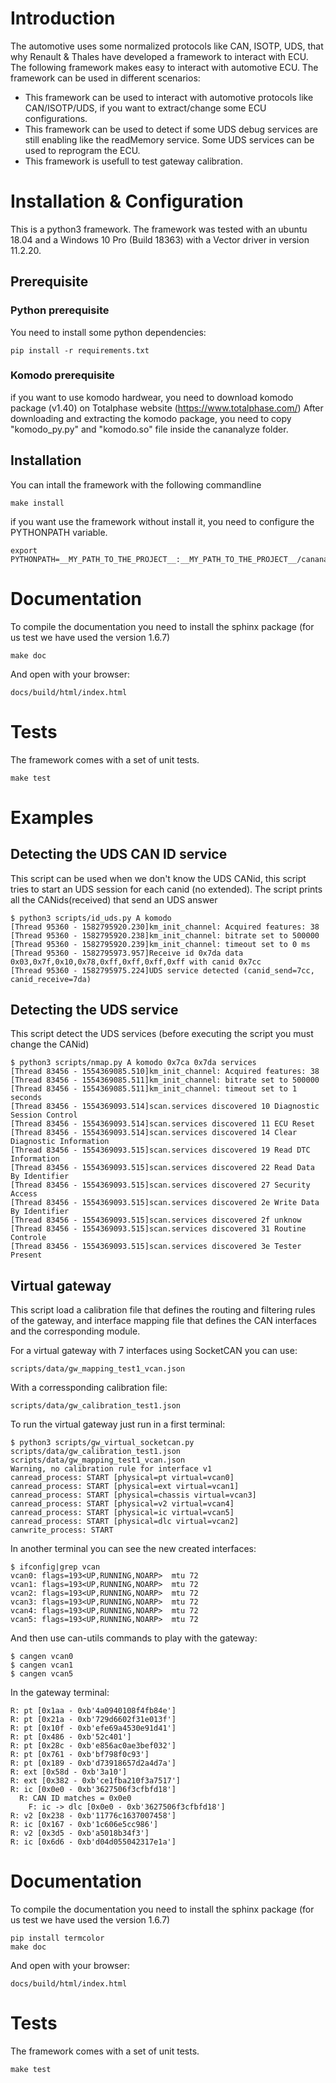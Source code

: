 # Introduction

 The automotive uses some normalized protocols like CAN, ISOTP, UDS, that why Renault & Thales have developed a framework to interact with
 ECU. The following framework makes easy to interact with automotive  ECU. The framework can be used in different scenarios:

* This framework can be used to interact with automotive protocols  like CAN/ISOTP/UDS, if you want to extract/change some ECU configurations.
* This framework can be used to detect if some UDS debug services are  still enabling like the readMemory service. Some UDS services can be used to reprogram the ECU.
* This framework is usefull to test gateway calibration.

# Installation & Configuration

This is a python3 framework. The framework was tested with an ubuntu 18.04 and a Windows 10 Pro (Build 18363) with a Vector driver in version 11.2.20.

## Prerequisite

### Python prerequisite

You need to install some python dependencies:

``` 
pip install -r requirements.txt 
```

### Komodo prerequisite

if you want to use komodo hardwear, you need to download komodo package (v1.40) on Totalphase website (https://www.totalphase.com/)
After downloading and extracting the komodo package, you need to copy "komodo_py.py" and "komodo.so" file inside the cananalyze folder.

## Installation

You can intall the framework with the following commandline
``` 
make install 
```

if you want use the framework without install it, you need to configure the PYTHONPATH variable.
``` 
export PYTHONPATH=__MY_PATH_TO_THE_PROJECT__:__MY_PATH_TO_THE_PROJECT__/cananalyze 
```

# Documentation 

To compile the documentation you need to install the sphinx package
(for us test we have used the version 1.6.7)

````
make doc
````

And open with your browser:

````
docs/build/html/index.html
````

# Tests

The framework comes with a set of unit tests.

````
make test
````


# Examples
## Detecting the UDS CAN ID service
This script can be used when we don't know the UDS CANid, this script tries to start an UDS session for each canid (no extended). The script prints all the CANids(received) that send an UDS answer

````
$ python3 scripts/id_uds.py A komodo
[Thread 95360 - 1582795920.230]km_init_channel: Acquired features: 38
[Thread 95360 - 1582795920.238]km_init_channel: bitrate set to 500000
[Thread 95360 - 1582795920.239]km_init_channel: timeout set to 0 ms
[Thread 95360 - 1582795973.957]Receive id 0x7da data 0x03,0x7f,0x10,0x78,0xff,0xff,0xff,0xff with canid 0x7cc
[Thread 95360 - 1582795975.224]UDS service detected (canid_send=7cc, canid_receive=7da)

````

## Detecting the UDS service
This script detect the UDS services (before executing the script you must change the CANid)
````
$ python3 scripts/nmap.py A komodo 0x7ca 0x7da services
[Thread 83456 - 1554369085.510]km_init_channel: Acquired features: 38
[Thread 83456 - 1554369085.511]km_init_channel: bitrate set to 500000
[Thread 83456 - 1554369085.511]km_init_channel: timeout set to 1 seconds
[Thread 83456 - 1554369093.514]scan.services discovered 10 Diagnostic Session Control
[Thread 83456 - 1554369093.514]scan.services discovered 11 ECU Reset  
[Thread 83456 - 1554369093.514]scan.services discovered 14 Clear Diagnostic Information
[Thread 83456 - 1554369093.515]scan.services discovered 19 Read DTC Information
[Thread 83456 - 1554369093.515]scan.services discovered 22 Read Data By Identifier
[Thread 83456 - 1554369093.515]scan.services discovered 27 Security Access
[Thread 83456 - 1554369093.515]scan.services discovered 2e Write Data By Identifier
[Thread 83456 - 1554369093.515]scan.services discovered 2f unknow
[Thread 83456 - 1554369093.515]scan.services discovered 31 Routine Controle
[Thread 83456 - 1554369093.515]scan.services discovered 3e Tester Present
````

## Virtual gateway
This script load a calibration file that defines the routing and
filtering rules of the gateway, and interface mapping file that
defines the CAN interfaces and the corresponding module.

For a virtual gateway with 7 interfaces using SocketCAN you can use:
````
scripts/data/gw_mapping_test1_vcan.json
````

With a corressponding calibration file:
````
scripts/data/gw_calibration_test1.json
````

To run the virtual gateway just run in a first terminal:
````
$ python3 scripts/gw_virtual_socketcan.py scripts/data/gw_calibration_test1.json scripts/data/gw_mapping_test1_vcan.json
Warning, no calibration rule for interface v1
canread_process: START [physical=pt virtual=vcan0]
canread_process: START [physical=ext virtual=vcan1]
canread_process: START [physical=chassis virtual=vcan3]
canread_process: START [physical=v2 virtual=vcan4]
canread_process: START [physical=ic virtual=vcan5]
canread_process: START [physical=dlc virtual=vcan2]
canwrite_process: START
````

In another terminal you can see the new created interfaces:
````
$ ifconfig|grep vcan
vcan0: flags=193<UP,RUNNING,NOARP>  mtu 72
vcan1: flags=193<UP,RUNNING,NOARP>  mtu 72
vcan2: flags=193<UP,RUNNING,NOARP>  mtu 72
vcan3: flags=193<UP,RUNNING,NOARP>  mtu 72
vcan4: flags=193<UP,RUNNING,NOARP>  mtu 72
vcan5: flags=193<UP,RUNNING,NOARP>  mtu 72
````

And then use can-utils commands to play with the gateway:
````
$ cangen vcan0
$ cangen vcan1
$ cangen vcan5
````

In the gateway terminal:
````
R: pt [0x1aa - 0xb'4a0940108f4fb84e']
R: pt [0x21a - 0xb'729d6602f31e013f']
R: pt [0x10f - 0xb'efe69a4530e91d41']
R: pt [0x486 - 0xb'52c401']
R: pt [0x28c - 0xb'e856ac0ae3bef032']
R: pt [0x761 - 0xb'bf798f0c93']
R: pt [0x189 - 0xb'd73918657d2a4d7a']
R: ext [0x58d - 0xb'3a10']
R: ext [0x382 - 0xb'ce1fba210f3a7517']
R: ic [0x0e0 - 0xb'3627506f3cfbfd18']
  R: CAN ID matches = 0x0e0
    F: ic -> dlc [0x0e0 - 0xb'3627506f3cfbfd18']
R: v2 [0x238 - 0xb'11776c1637007458']
R: ic [0x167 - 0xb'1c606e5cc986']
R: v2 [0x3d5 - 0xb'a5018b34f3']
R: ic [0x6d6 - 0xb'd04d055042317e1a']
````

# Documentation

To compile the documentation you need to install the sphinx package
(for us test we have used the version 1.6.7)

````
pip install termcolor
make doc
````

And open with your browser:

````
docs/build/html/index.html
````

# Tests

The framework comes with a set of unit tests.
````
make test
````

